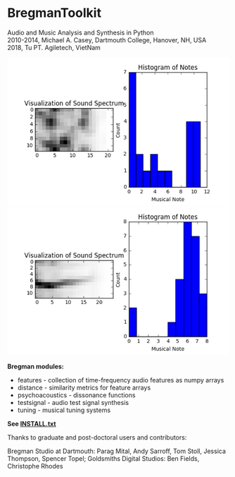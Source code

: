 # BregmanToolkit

Audio and Music Analysis and Synthesis in Python<br />
2010-2014, Michael A. Casey, Dartmouth College, Hanover, NH, USA<br />
2018, Tu PT. Agiletech, VietNam<br />

![demo1](cough_1.wav.png) ![demo2](scream_1.wav.png)

**Bregman modules:**

*   features - collection of time-frequency audio features as numpy arrays</li>
*   distance - similarity metrics for feature arrays</li>
*   psychoacoustics - dissonance functions</li>
*   testsignal - audio test signal synthesis</li>
*   tuning - musical tuning systems</li>

**See [INSTALL.txt](INSTALL.txt)**

Thanks to graduate and post-doctoral users and contributors:

Bregman Studio at Dartmouth: Parag Mital,
Andy Sarroff, Tom Stoll, Jessica Thompson, Spencer Topel; Goldsmiths Digital Studios: Ben Fields, Christophe Rhodes
